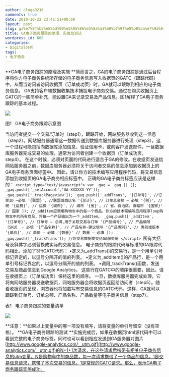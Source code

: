```yaml
---
author: cloga0216
comments: true
date: 2010-10-22 23:42:51+00:00
layout: post
slug: ga%e7%94%b5%e5%ad%90%e5%95%86%e5%8a%a1%e8%b7%9f%e8%b8%aa%e7%9a%84%e5%8e%9f%e7%90%86%e3%80%81%e5%ae%9e%e6%96%bd%e5%8f%8a%e6%b5%8b%e8%af%95
title: GA电子商务跟踪的原理、实施及测试
wordpress_id: 608
categories:
- Digital分析
tags:
- 电子商务
---
```


**[](http://www.cloga.info/wp-content/uploads/2010/10/123.bmp)GA电子商务跟踪的原理及实施
**简而言之，GA的电子商务跟踪是通过后台程序将你方电子商务系统所存储的电子商务信息写入收据页的GATC（跟踪代码）中，从而当访问者访问收据页（订单成功页）时，GA就可以跟踪到相应的电子商务信息。
GA支持客户端数据收集技术捕捉电子商务交易。通过在购买收据页上GATC的一些简单补充，能设置GA来记录交易及产品信息。图1解释了GA电子商务跟踪的基本过程。




![](http://www.cloga.info/wp-content/uploads/2010/10/123.bmp)




图1   GA电子商务跟踪示意图




当访问者提交一个交易/订单时（step1），跟踪开始，网站服务器收到这一信息（step2）。网站服务器通常这一数据传送到数据库服务器进行处理（step3）。这一个过程可能包括向数据库添加信息、验证信用卡，或向客户发送邮件。一旦数据库服务器完成交易的处理，通常为访问者创建一个收据页（订单成功页，step4）。
在这个时候，必须对页面的代码进行适合于GA的修改。在收据页发送给网站服务器之前，数据库服务器必须将关于访问者交易的信息添加到收据页上的GA电子商务页面标签中。
因此，请让你方的技术编写应用程序代码，将交易信息添加到收据页的GA电子商务相应标签中。<!-- more -->
正确的GA电子商务标签应该是这样的：
`<script type="text/javascript">
var _gaq = _gaq || [];
_gaq.push(['_setAccount','UA-XXXXXX-YY']);
_gaq.push(['_trackPageview']);
_gaq.push(['_addTrans',
'{订单号}', //订单ID –必填
'{联盟}', //联盟或商店名
'{总计}', // 订单总金额 – 必填
'{税}', // 税
'{运费}', // 运费
'{城市}', // 城市
'{省}', // 省、自治区、直辖市
'{国家}' // 国家
]);
//_addItem应调用购物车中的每一个商品，你方的技术需编写应用程序loop购物车中的所有商品，将每一个产品输出为一个_addItem。
_gaq.push(['_addItem',
'{订单号}', // 订单号 – 必填,用于关联交易与订单
'{产品编号}', // 产品编号（SKU） - 必填
'{产品名称}', // 产品名称-建议填写
'{产品类别}', // 类别或版本
'{单价}', // 单价 – 必填
'{数量}' // 数量 – 必填
]);
_gaq.push(['_trackTrans']); //将交易数据提交给GA服务器
</script>
`所有大括号及斜体字必须替换成实际的交易信息。
电子商务的跟踪代码与标准的GA跟踪代码相比，添加了3行GATC代码：
•定义为_addTrans()的交易行，是一个用单引号标记界定的，以逗号分隔开的值的列表。
•定义为_addItem()的产品行，是一个用单引号标记界定的，以逗号分隔开的值的列表。
•调用_trackTrans()函数，发送交易及商品信息到Google Analytics。
这些行在GATC中的顺序很重要，因此，请在收据页上（订单成功页）保持这里的顺序。
一旦，数据库服务器完成处理，它将向网站服务器发送收据页，网站服务器会将收据页返回给访问者（step5）。随着收据页的呈现，浏览器也将加载写有交易信息的GATC代码，这样，GA就可以跟踪到订单号、订单总额、产品名称、产品数量等电子商务信息（step7）。




表1   电子商务跟踪的变量清单




[![](http://www.cloga.info/wp-content/uploads/2010/10/11.bmp)](http://www.cloga.info/wp-content/uploads/2010/10/11.bmp)




**注意：**如果以上变量中的哪一项没有填写，请将变量的单引号留空（没有空格）。
**GA电子商务跟踪的测试
**实施完成后，如果在收据页html源代码中可以看到完整的电子商务标签。同时也可以看到相应发送到GA服务器对图片[http://www.google-analytics.com/__utm.gif](http://www.google-analytics.com/__utm.gif)的N+1+1次请求，在这些请求后携带有相关电子商务信息的utm变量。N是购物车中的商品数，每一次请求携带了一个商品的信息。1是交易信息请求，携带了本次交易的信息。1是常规的GATC请求。那么，表示GA电子商务跟踪实施成功。
